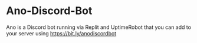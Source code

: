 # Ano-Discord-Bot
Ano is a Discord bot running via Replit and UptimeRobot that you can add to your server using https://bit.ly/anodiscordbot
